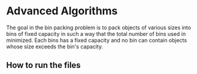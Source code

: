 # Advanced Algorithms
The goal in the bin packing problem is to pack objects of various sizes into bins of fixed capacity in such a way that the total number of bins used in minimized. Each bins has a fixed capacity and no bin can contain objects whose size exceeds the bin's capacity.

## How to run the files
